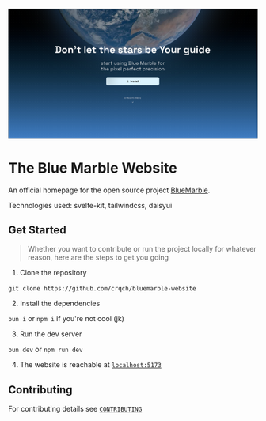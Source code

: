 ![Blue Marble official website hero section](./assets/hero.png)

# The Blue Marble Website

An official homepage for the open source project [BlueMarble](https://github.com/SwingTheVine/Wplace-BlueMarble).

Technologies used: svelte-kit, tailwindcss, daisyui

## Get Started

> Whether you want to contribute or run the project locally for whatever reason, here are the steps to get you going

1. Clone the repository

`git clone https://github.com/crqch/bluemarble-website`

2. Install the dependencies

`bun i` or `npm i` if you're not cool (jk)

3. Run the dev server

`bun dev` or `npm run dev`

4. The website is reachable at [`localhost:5173`](https://localhost:5173)

## Contributing

For contributing details see [`CONTRIBUTING`](/docs/CONTRIBUTING.md)
